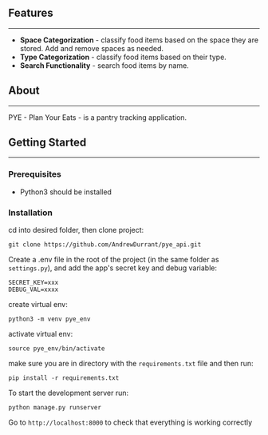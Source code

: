## Features

---

- **Space Categorization** - classify food items based on the space they are stored. Add and remove spaces as needed.
- **Type Categorization** - classify food items based on their type.
- **Search Functionality** - search food items by name.

## About

---

PYE - Plan Your Eats - is a pantry tracking application.

## Getting Started

---

### Prerequisites

- Python3 should be installed

### Installation

cd into desired folder, then clone project:

```
git clone https://github.com/AndrewDurrant/pye_api.git
```

Create a .env file in the root of the project (in the same folder as `settings.py`), and add the app's secret key and debug variable:

```
SECRET_KEY=xxx
DEBUG_VAL=xxxx
```

create virtual env:

```
python3 -m venv pye_env
```

activate virtual env:

```
source pye_env/bin/activate
```

make sure you are in directory with the `requirements.txt` file and then run:

```
pip install -r requirements.txt
```

To start the development server run:

```
python manage.py runserver
```

Go to `http://localhost:8000` to check that everything is working correctly
